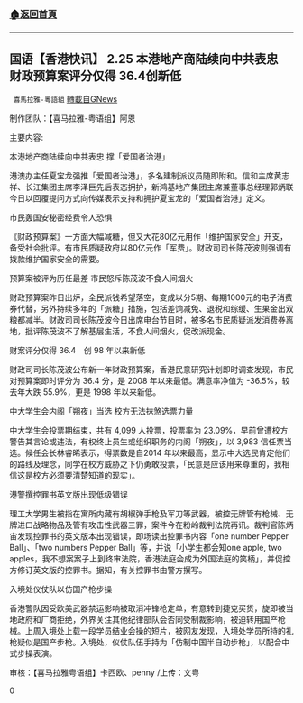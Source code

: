 ###  [:house:返回首頁](https://github.com/ourhimalayas/txt)
---

## 国语【香港快讯】 2.25 本港地产商陆续向中共表忠　财政预算案评分仅得 36.4创新低
` 喜馬拉雅-粵語組` [轉載自GNews](https://gnews.org/zh-hans/932427/)

制作团队：【喜马拉雅-粤语组】阿恩



主要内容:

本港地产商陆续向中共表忠 撑「爱国者治港」

港澳办主任夏宝龙强推「爱国者治港」，多名建制派议员随即附和。信和主席黄志祥、长江集团主席李泽巨先后表态拥护，新鸿基地产集团主席兼董事总经理郭炳联今日以回覆提问方式向传媒表示支持和拥护夏宝龙的「爱国者治港」定义。

市民轰国安秘密经费令人恐惧

《财政预算案》一方面大幅减糖，但又大花80亿元用作「维护国家安全」开支，备受社会批评。有市民质疑政府以80亿元作「军费」。财政司司长陈茂波则强调有拨款维护国家安全的需要。

预算案被评为历任最差 市民怒斥陈茂波不食人间烟火

财政预算案昨日出炉，全民派钱希望落空，变成以分5期、每期1000元的电子消费券代替，另外持续多年的「派糖」措施，包括差饷减免、退税和综缓、生果金出双粮都减半。财政司司长陈茂波今日出席电台节目时，被多名市民质疑派发消费券离地，批评陈茂波不了解基层生活，不食人间烟火，促改派现金。

财案评分仅得 36.4　创 98 年以来新低

财政司司长陈茂波公布新一年财政预算案，香港民意研究计划即时调查发现，市民对预算案即时评分为 36.4 分，是 2008 年以来最低。满意率净值为 -36.5%，较去年大跌 55.9%，更是 1998 年以来新低。

中大学生会内阁「朔夜」当选 校方无法抹煞选票力量

中大学生会投票期结束，共有 4,099 人投票，投票率为 23.09%，早前曾遭校方警告其言论或违法，有权终止员生或组织职务的内阁「朔夜」，以 3,983 信任票当选。候任会长林睿晞表示，得票数是自2014 年以来最高，显示中大选民肯定他们的路线及理念，同学在校方威胁之下仍勇敢投票，「民意是应该用来尊重的，我相信这是校方必须要清楚知道的现实」。

港警撰控罪书英文版出现低级错误

理工大学男生被指在寓所内藏有胡椒弹手枪及军刀等武器，被控无牌管有枪械、无牌进口战略物品及管有攻击性武器三罪，案件今在粉岭裁判法院再讯。裁判官陈炳宙发现控罪书的英文版本出现错误，即场读出控罪书内容「one number Pepper Ball」、「two numbers Pepper Ball」等，并说「小学生都会知one apple, two apples，我不想案案子上到终审法院，香港法庭会成为外国法庭的笑柄」，并促控方修订英文版的控罪书。据知，有关控罪书由警方撰写。

入境处仪仗队以仿国产枪步操

香港警队因受欧美武器禁运影响被取消冲锋枪定单，有意转到捷克买货，旋即被当地政府和厂商拒绝，外界关注其他纪律部队会否同受制裁影响，被迫转用国产枪械。上周入境处上载一段学员结业会操的短片，被网友发现，入境处学员所持的礼枪疑似是国产步枪。入境处，仪仗队伍手持为「仿制中国半自动步枪」，以配合中式步操表演。

审核：【喜马拉雅粤语组】卡西欧、penny /上传：文粤

0
